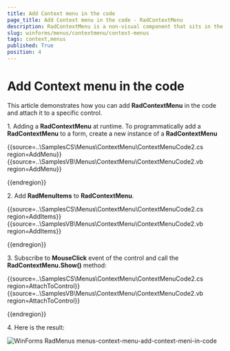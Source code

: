 ```yaml
---
title: Add Context menu in the code
page_title: Add Context menu in the code - RadContextMenu
description: RadContextMenu is a non-visual component that sits in the component tray located below the form design surface.
slug: winforms/menus/contextmenu/context-menus
tags: context,menus
published: True
position: 4
---
```



# Add Context menu in the code

This article demonstrates how you can add __RadContextMenu__ in the code and attach it to a specific control.  

1\.	Adding a __RadContextMenu__ at runtime. To programmatically add a __RadContextMenu__ to a form, create a new instance of a __RadContextMenu__

{{source=..\SamplesCS\Menus\ContextMenu\ContextMenuCode2.cs region=AddMenu}} 
{{source=..\SamplesVB\Menus\ContextMenu\ContextMenuCode2.vb region=AddMenu}} 


{{endregion}} 

2\. Add  __RadMenuItems__ to __RadContextMenu__.


{{source=..\SamplesCS\Menus\ContextMenu\ContextMenuCode2.cs region=AddItems}} 
{{source=..\SamplesVB\Menus\ContextMenu\ContextMenuCode2.vb region=AddItems}} 



{{endregion}} 

3\.	Subscribe to __МouseClick__ event of the control and call the __RadContextMenu.Show()__ method:


{{source=..\SamplesCS\Menus\ContextMenu\ContextMenuCode2.cs region=AttachToControl}} 
{{source=..\SamplesVB\Menus\ContextMenu\ContextMenuCode2.vb region=AttachToControl}} 



{{endregion}} 

4\.	Here is the result:

![WinForms RadMenus menus-context-menu-add-context-meni-in-code](images/menus-context-menu-add-context-meni-in-code001.png)


